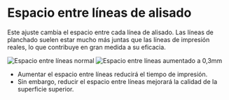 Espacio entre líneas de alisado
====
Este ajuste cambia el espacio entre cada línea de alisado. Las líneas de planchado suelen estar mucho más juntas que las líneas de impresión reales, lo que contribuye en gran medida a su eficacia.

<!--screenshot {
"image_path": "ironing_enabled_enabled.png",
"models": [
    {
        "script": "dial_brace.scad",
        "transformation": ["scale(0.5)"]
    }
],
"camera_position": [0, 14, 83],
"settings": {
    "layer_height": 0.2,
    "ironing_enabled": true
},
"colours": 64
}-->
<!--screenshot {
"image_path": "ironing_line_spacing.png",
"models": [
    {
        "script": "dial_brace.scad",
        "transformation": ["scale(0.5)"]
    }
],
"camera_position": [0, 14, 83],
"settings": {
    "layer_height": 0.2,
    "ironing_enabled": true,
    "ironing_line_spacing": 0.3
},
"colours": 64
}-->
![Espacio entre líneas normal](../images/ironing_enabled_enabled.png)
![Espacio entre líneas aumentado a 0,3mm](../images/ironing_line_spacing.png)

* Aumentar el espacio entre líneas reducirá el tiempo de impresión.
* Sin embargo, reducir el espacio entre líneas mejorará la calidad de la superficie superior.